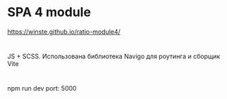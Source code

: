 # SPA 4 module

https://winste.github.io/ratio-module4/

#

JS + SCSS. Использована библиотека Navigo для роутинга и сборщик Vite

#

npm run dev
port: 5000